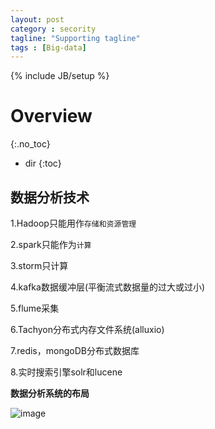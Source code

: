 ```yaml
---
layout: post
category : secority
tagline: "Supporting tagline"
tags : [Big-data]
---
```

{% include JB/setup %}

# Overview
{:.no_toc}

* dir
{:toc}

## 数据分析技术

1.Hadoop只能用作`存储和资源管理`

2.spark只能作为`计算`

3.storm只计算

4.kafka数据缓冲层(平衡流式数据量的过大或过小)

5.flume采集

6.Tachyon分布式内存文件系统(alluxio)

7.redis，mongoDB分布式数据库

8.实时搜索引擎solr和lucene

**数据分析系统的布局**

![image](http://lkkandsyf.github.com/pictures/big-data-structure.png)




